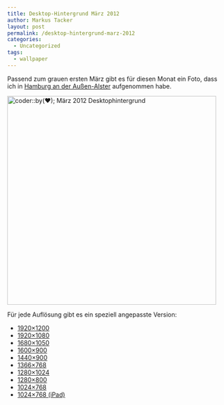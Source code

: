```yaml
---
title: Desktop-Hintergrund März 2012
author: Markus Tacker
layout: post
permalink: /desktop-hintergrund-marz-2012
categories:
  - Uncategorized
tags:
  - wallpaper
---
```

Passend zum grauen ersten März gibt es für diesen Monat ein Foto, dass ich in [Hamburg an der Außen-Alster][1] aufgenommen habe.

[<img src="http://farm8.staticflickr.com/7187/6797984646_dbfe1e102a.jpg" width="480" alt="coder::by(♥); März 2012 Desktophintergrund" />][2]

Für jede Auflösung gibt es ein speziell angepasste Version:

*   <a href="/uploads/2012/03/coderbyheart-wallpaper-2012-03-1920x1200.jpg" alt="coder::by(♥); März 2012 Desktophintergrund in 1920x1200">1920&#215;1200</a>
*   <a href="/uploads/2012/03/coderbyheart-wallpaper-2012-03-1920x1080.jpg" alt="coder::by(♥); März 2012 Desktophintergrund in 1920x1080">1920&#215;1080</a>
*   <a href="/uploads/2012/03/coderbyheart-wallpaper-2012-03-1680x1050.jpg" alt="coder::by(♥); März 2012 Desktophintergrund in 1680x1050">1680&#215;1050</a>
*   <a href="/uploads/2012/03/coderbyheart-wallpaper-2012-03-1600x900.jpg" alt="coder::by(♥); März 2012 Desktophintergrund in 1600x900">1600&#215;900</a>
*   <a href="/uploads/2012/03/coderbyheart-wallpaper-2012-03-1440x900.jpg" alt="coder::by(♥); März 2012 Desktophintergrund in 1440x900">1440&#215;900</a>
*   <a href="/uploads/2012/03/coderbyheart-wallpaper-2012-03-1366x768.jpg" alt="coder::by(♥); März 2012 Desktophintergrund in 1366x768">1366&#215;768</a>
*   <a href="/uploads/2012/03/coderbyheart-wallpaper-2012-03-1280x1024.jpg" alt="coder::by(♥); März 2012 Desktophintergrund in 1280x1024">1280&#215;1024</a>
*   <a href="/uploads/2012/03/coderbyheart-wallpaper-2012-03-1280x800.jpg" alt="coder::by(♥); März 2012 Desktophintergrund in 1280x800">1280&#215;800</a>
*   <a href="/uploads/2012/03/coderbyheart-wallpaper-2012-03-1024x768.jpg" alt="coder::by(♥); März 2012 Desktophintergrund in 1024x768">1024&#215;768</a>
*   <a href="/uploads/2012/03/coderbyheart-wallpaper-2012-03-1024x768-ipad.jpg" alt="coder::by(♥); März 2012 Desktophintergrund in 1024x768 für das iPad">1024&#215;768 (iPad)</a>

 [1]: http://www.flickr.com/photos/tacker/4343892964/in/set-72157629126027067
 [2]: http://www.flickr.com/photos/tacker/6811088071
